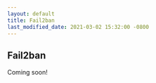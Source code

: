 ```yaml
---
layout: default
title: Fail2ban
last_modified_date: 2021-03-02 15:32:00 -0800
---
```


## Fail2ban

Coming soon!